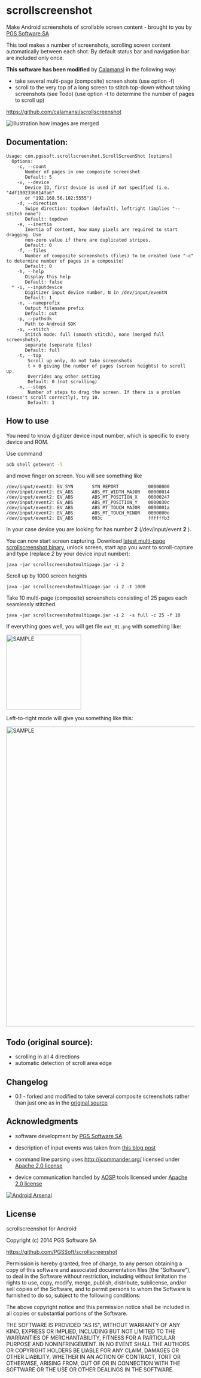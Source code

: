 scrollscreenshot
================

Make Android screenshots of scrollable screen content - brought to you by [PGS Software SA](http://www.pgs-soft.com)


This tool makes a number of screenshots, scrolling screen content automatically between each shot. By default status bar and navigation bar are included only once.



**This software has been modified** by [Calamansi](https://github.com/calamansi/) in the following way:
 * take several multi-page (composite) screen shots (use option -f)
 * scroll to the very top of a long screen to stitch top-down without taking screenshots (see Todo)
   (use option -t to determine the number of pages to scroll up)

 https://github.com/calamansi/scrollscreenshot



![Illustration how images are merged](https://github.com/PGSSoft/scrollscreenshot/blob/master/illustration.png "Illustration how images are merged")


Documentation:
--------------

```
Usage: com.pgssoft.scrollscreenshot.ScrollScreenShot [options]
  Options:
    -c, --count
       Number of pages in one composite screenshot
       Default: 5
    -v, --device
       Device ID, first device is used if not specified (i.e. "4df1902336814fa6"
       or "192.168.56.102:5555")
    -d, --direction
       Swipe direction: topdown (default), leftright (implies "--stitch none")
       Default: topdown
    -e, --inertia
       Inertia of content, how many pixels are required to start dragging. Use
       non-zero value if there are duplicated stripes.
       Default: 0
    -f, --files
       Number of composite screenshots (files) to be created (use "-c" to determine number of pages in a composite)
       Default: 0
    -h, --help
       Display this help
       Default: false
  * -i, --inputdevice
       Digitizer input device number, N in /dev/input/eventN
       Default: 1
    -n, --nameprefix
       Output filename prefix
       Default: out
    -p, --pathsdk
       Path to Android SDK
    -s, --stitch
       Stitch mode: full (smooth stitch), none (merged full screenshots),
       separate (separate files)
       Default: full
    -t, --top
        Scroll up only, do not take screenshots
        t > 0 giving the number of pages (screen heights) to scroll up.
        Overrides any other setting
        Default: 0 (not scrolling)
    -x, --steps
        Number of steps to drag the screen. If there is a problem (doesn't scroll correctly), try 10.
        Default: 1

```



How to use
----------

You need to know digitizer device input number, which is specific to every device and ROM.

Use command 
```sh
adb shell getevent -l
```
and move finger on screen. You will see something like
```
/dev/input/event2: EV_SYN       SYN_REPORT           00000000
/dev/input/event2: EV_ABS       ABS_MT_WIDTH_MAJOR   00000014
/dev/input/event2: EV_ABS       ABS_MT_POSITION_X    00000247
/dev/input/event2: EV_ABS       ABS_MT_POSITION_Y    0000030c
/dev/input/event2: EV_ABS       ABS_MT_TOUCH_MAJOR   0000001a
/dev/input/event2: EV_ABS       ABS_MT_TOUCH_MINOR   0000000e
/dev/input/event2: EV_ABS       003c                 ffffffb3
```
In your case device you are looking for has number **2** (/dev/input/event **2** ).


You can now start screen capturing. Download [latest multi-page scrollscreenshot binary](https://github.com/calamansi/scrollscreenshot/blob/master/scrollscreenshotmultipage.jar?raw=true), unlock screen, start app you want to scroll-capture and type (replace *2* by your device input number):

```
java -jar scrollscreenshotmultipage.jar -i 2
```

Scroll up by 1000 screen heights
```
java -jar scrollscreenshotmultipage.jar -i 2 -t 1000
```

Take 10 multi-page (composite) screenshots consisting of 25 pages each seamlessly stitched.
```
java -jar scrollscreenshotmultipage.jar -i 2  -s full -c 25 -f 10
```



If everything goes well, you will get file `out_01.png` with something like:

<img src="https://github.com/PGSSoft/scrollscreenshot/blob/master/sample.png" alt="SAMPLE" width="200">

Left-to-right mode will give you something like this:

<img src="https://github.com/PGSSoft/scrollscreenshot/blob/master/samplehorizontal.png" alt="SAMPLE" width="800">


Todo (original source):
-----

* scrolling in all 4 directions
* automatic detection of scroll area edge


Changelog
---------

* 0.1 - forked and modified to take several composite screenshots rather than just one as in the [original source](https://github.com/PGSSoft/scrollscreenshot/)


Acknowledgments
---------------

* software development by [PGS Software SA](https://github.com/PGSSoft/scrollscreenshot/)

* description of input events was taken from
[this blog post](http://ktnr74.blogspot.com/2013/06/emulating-touchscreen-interaction-with.html)

* command line parsing uses http://jcommander.org/ licensed under [Apache 2.0 license](http://www.apache.org/licenses/LICENSE-2.0)

* device communication handled by [AOSP](http://source.android.com/) tools licensed under [Apache 2.0 license](http://www.apache.org/licenses/LICENSE-2.0)


[![Android Arsenal](https://img.shields.io/badge/Android%20Arsenal-scrollscreenshot-brightgreen.svg?style=flat)](https://android-arsenal.com/details/1/1047)

License
----

scrollscreenshot for Android

Copyright (c) 2014 PGS Software SA

https://github.com/PGSSoft/scrollscreenshot

Permission is hereby granted, free of charge, to any person obtaining a copy of this software and associated
documentation files (the "Software"), to deal in the Software without restriction, including without limitation
the rights to use, copy, modify, merge, publish, distribute, sublicense, and/or sell copies of the Software, and
to permit persons to whom the Software is furnished to do so, subject to the following conditions:

The above copyright notice and this permission notice shall be included in all copies or substantial portions
of the Software.

THE SOFTWARE IS PROVIDED "AS IS", WITHOUT WARRANTY OF ANY KIND, EXPRESS OR IMPLIED, INCLUDING BUT NOT LIMITED TO
THE WARRANTIES OF MERCHANTABILITY, FITNESS FOR A PARTICULAR PURPOSE AND NONINFRINGEMENT. IN NO EVENT SHALL THE
AUTHORS OR COPYRIGHT HOLDERS BE LIABLE FOR ANY CLAIM, DAMAGES OR OTHER LIABILITY, WHETHER IN AN ACTION OF
CONTRACT, TORT OR OTHERWISE, ARISING FROM, OUT OF OR IN CONNECTION WITH THE SOFTWARE OR THE USE OR OTHER DEALINGS
IN THE SOFTWARE.
